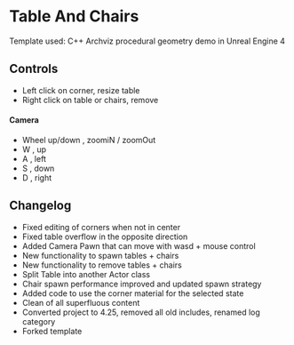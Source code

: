 # Table And Chairs

Template used: C++ Archviz procedural geometry demo in Unreal Engine 4

## Controls

- Left click on corner, resize table
- Right click on table or chairs, remove 

#### Camera
- Wheel up/down , zoomiN / zoomOut
- W , up
- A , left
- S , down
- D , right

## Changelog

- Fixed editing of corners when not in center
- Fixed table overflow in the opposite direction
- Added Camera Pawn that can move with wasd + mouse control
- New functionality to spawn tables + chairs
- New functionality to remove tables + chairs
- Split Table into another Actor class 
- Chair spawn performance improved and updated spawn strategy
- Added code to use the corner material for the selected state 
- Clean of all superfluous content
- Converted project to 4.25, removed all old includes, renamed log category
- Forked template